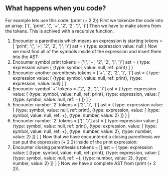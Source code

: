 ## What happens when you  code?
For example lets use this code:
  (print (+ 2 2))
First we tokenize the code into an array:
  ['(', 'print', '(', '+', '2', '2', ')', ')']
Then we have to make atoms from the tokens. This is achived with a recursive function.
1. Encounter a parenthesis which means an expression is starting
  tokens = [ 'print', '(', '+', '2', '2', ')', ')']
  ast = {
    type: expression
    value: null
  }
Now we must find all of the symbols inside of the expression and insert them into the AST:
2. Encounter symbol print
  tokens = ['(', '+', '2', '2', ')', ')']
  ast = {
    type: expression
    value: [
      {type: symbol, value: null, ref: print}
    ]
  }
3. Encounter another parenthesis
  tokens = ['+', '2', '2', ')', ')']
  ast = {
    type: expression
    value: [
      {type: symbol, value: null, ref: print},
      {type: expression, value: null}
    ]
  }
4. Encounter symbol '+'
  tokens = ['2', '2', ')', ')']
  ast = {
    type: expression
    value: [
      {type: symbol, value: null, ref: print},
      {type: expression, value: [
        {type: symbol, value: null, ref: +}
      ]}
    ]
  }
5. Encounter number '2'
  tokens = ['2', ')', ')']
  ast = {
    type: expression
    value: [
      {type: symbol, value: null, ref: print},
      {type: expression, value: [
        {type: symbol, value: null, ref: +},
        {type: number, value: 2}
      ]}
    ]
  }
6. Encounter number '2'
  tokens = [')', ')']
  ast = {
    type: expression
    value: [
      {type: symbol, value: null, ref: print},
      {type: expression, value: [
        {type: symbol, value: null, ref: +},
        {type: number, value: 2},
        {type: number, value: 2}
      ]}
    ]
  }
Now that we have encountered a closing parenthesis we can put the expression (+ 2 2) inside
of the print expression:
7. Encounter closing parenthesisis
  tokens = []
  ast = {
    type: expression
    value: [
      {type: symbol, value: null, ref: print},
      {type: expression, value: [
        {type: symbol, value: null, ref: +},
        {type: number, value: 2},
        {type: number, value: 2}
      ]}
    ]
  }
Now we have a complete AST from (print (+ 2 2)).